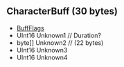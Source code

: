 ## CharacterBuff (30 bytes)

* [BuffFlags](Enums/BuffFlags_Offset0To1.md)
* UInt16 Unknown1 // Duration?
* byte[] Unknown2 // (22 bytes)
* UInt16 Unknown3
* UInt16 Unknown4